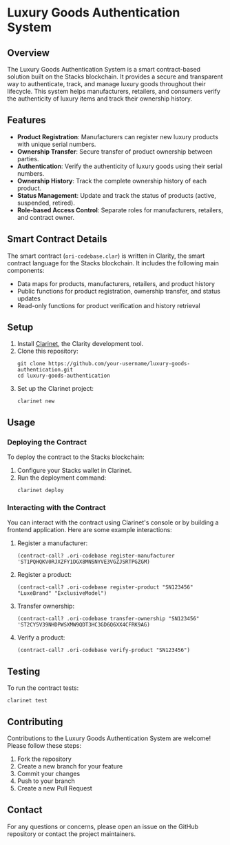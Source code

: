 # Luxury Goods Authentication System

## Overview

The Luxury Goods Authentication System is a smart contract-based solution built on the Stacks blockchain. It provides a secure and transparent way to authenticate, track, and manage luxury goods throughout their lifecycle. This system helps manufacturers, retailers, and consumers verify the authenticity of luxury items and track their ownership history.

## Features

- **Product Registration**: Manufacturers can register new luxury products with unique serial numbers.
- **Ownership Transfer**: Secure transfer of product ownership between parties.
- **Authentication**: Verify the authenticity of luxury goods using their serial numbers.
- **Ownership History**: Track the complete ownership history of each product.
- **Status Management**: Update and track the status of products (active, suspended, retired).
- **Role-based Access Control**: Separate roles for manufacturers, retailers, and contract owner.

## Smart Contract Details

The smart contract (`ori-codebase.clar`) is written in Clarity, the smart contract language for the Stacks blockchain. It includes the following main components:

- Data maps for products, manufacturers, retailers, and product history
- Public functions for product registration, ownership transfer, and status updates
- Read-only functions for product verification and history retrieval

## Setup

1. Install [Clarinet](https://github.com/hirosystems/clarinet), the Clarity development tool.
2. Clone this repository:
   ```
   git clone https://github.com/your-username/luxury-goods-authentication.git
   cd luxury-goods-authentication
   ```
3. Set up the Clarinet project:
   ```
   clarinet new
   ```

## Usage

### Deploying the Contract

To deploy the contract to the Stacks blockchain:

1. Configure your Stacks wallet in Clarinet.
2. Run the deployment command:
   ```
   clarinet deploy
   ```

### Interacting with the Contract

You can interact with the contract using Clarinet's console or by building a frontend application. Here are some example interactions:

1. Register a manufacturer:
   ```
   (contract-call? .ori-codebase register-manufacturer 'ST1PQHQKV0RJXZFY1DGX8MNSNYVE3VGZJSRTPGZGM)
   ```

2. Register a product:
   ```
   (contract-call? .ori-codebase register-product "SN123456" "LuxeBrand" "ExclusiveModel")
   ```

3. Transfer ownership:
   ```
   (contract-call? .ori-codebase transfer-ownership "SN123456" 'ST2CY5V39NHDPWSXMW9QDT3HC3GD6Q6XX4CFRK9AG)
   ```

4. Verify a product:
   ```
   (contract-call? .ori-codebase verify-product "SN123456")
   ```

## Testing

To run the contract tests:

```
clarinet test
```

## Contributing

Contributions to the Luxury Goods Authentication System are welcome! Please follow these steps:

1. Fork the repository
2. Create a new branch for your feature
3. Commit your changes
4. Push to your branch
5. Create a new Pull Request

## Contact

For any questions or concerns, please open an issue on the GitHub repository or contact the project maintainers.
